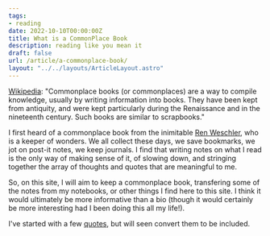```yaml
---
tags:
- reading
date: 2022-10-10T00:00:00Z
title: What is a CommonPlace Book
description: reading like you mean it
draft: false
url: /article/a-commonplace-book/
layout: "../../layouts/ArticleLayout.astro"
---
```


[Wikipedia](https://en.wikipedia.org/wiki/Commonplace_book): "Commonplace books (or commonplaces) are a way to compile knowledge, usually by writing information into books. They have been kept from antiquity, and were kept particularly during the Renaissance and in the nineteenth century. Such books are similar to scrapbooks."

I first heard of a commonplace book from the inimitable [Ren Weschler](https://lawrenceweschler.com), who is a keeper of wonders. We all collect these days, we save bookmarks, we jot on post-it notes, we keep journals. I find that writing notes on what I read is the only way of making sense of it, of slowing down, and stringing together the array of thoughts and quotes that are meaningful to me. 

So, on this site, I will aim to keep a commonplace book, transfering some of the notes from my notebooks, or other things I find here to this site. I think it would ultimately be more informative than a bio (though it would certainly be more interesting had I been doing this all my life!).

I've started with a few [quotes](/quotes/), but will seen convert them to be included.
